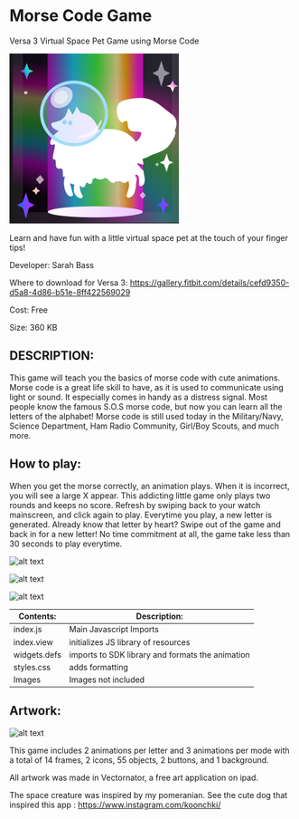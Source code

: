 # Morse Code Game
Versa 3 Virtual Space Pet Game using Morse Code

![alt text](https://github.com/SarahBass/ClockfacePomeranianFitBit/blob/main/animatedpngfitbitdog.png)

Learn and have fun with a little virtual space pet at the touch of your finger tips!

Developer: Sarah Bass

Where to download for Versa 3: https://gallery.fitbit.com/details/cefd9350-d5a8-4d86-b51e-8ff422569029

Cost: Free

Size: 360 KB 

## DESCRIPTION: 

This game will teach you the basics of morse code with cute animations. Morse code is a great life skill to have, as it is used to communicate using light or sound. It especially comes in handy as a distress signal. Most people know the famous S.O.S morse code, but now you can learn all the letters of the alphabet! Morse code is still used today in the Military/Navy, Science Department, Ham Radio Community, Girl/Boy Scouts, and much more.  

## How to play: 
When you get the morse correctly, an animation plays. When it is incorrect, you will see a large X appear. This addicting little game only plays
two rounds and keeps no score. Refresh by swiping back to your watch mainscreen, and click again to play. Everytime you play, a new letter is generated.
Already know that letter by heart? Swipe out of the game and back in for a new letter! No time commitment at all, the game take less than 30 seconds to 
play everytime. 

![alt text](https://github.com/SarahBass/MorseCodeGame/blob/main/_Icon_design_9.png)

![alt text](https://github.com/SarahBass/MorseCodeGame/blob/main/_Icon_design_9%202.png)

![alt text](https://github.com/SarahBass/MorseCodeGame/blob/main/_Icon_design_9%203.png)

Contents: | Description:
--------- | ------------
index.js  | Main Javascript Imports
index.view | initializes JS library of resources
widgets.defs | imports to SDK library and formats the animation
styles.css | adds formatting
Images    | Images not included 

## Artwork: 

![alt text](https://github.com/SarahBass/MorseCodeGame/blob/main/1jump.png)

This game includes 2 animations per letter and 3 animations per mode with a total of 14 frames, 2 icons, 55 objects, 2 buttons, and 1 background.

All artwork was made in Vectornator, a free art application on ipad. 

The space creature was inspired by my pomeranian. See the cute dog that inspired this app : https://www.instagram.com/koonchki/

